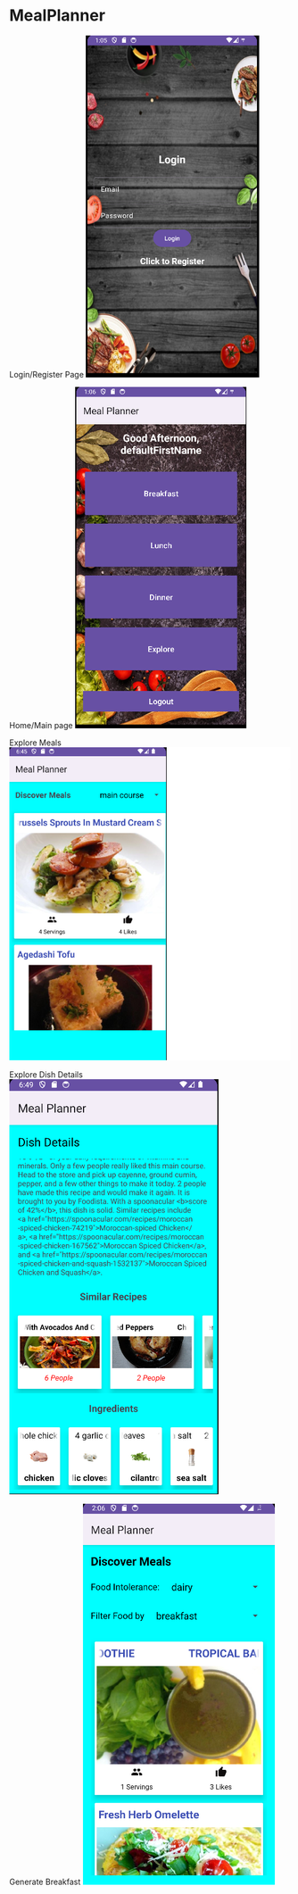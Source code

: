 # MealPlanner

Login/Register Page
![img.png](loginRegister.png)

Home/Main page 
![img_1.png](homePage.png)

Explore Meals
![img_2.png](exploreMeals.png)

Explore Dish Details
![img_3.png](exploreDishes.png)

Generate Breakfast
![img_4.png](generateBreakfast.png)
